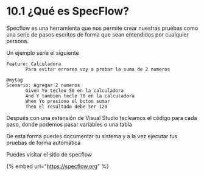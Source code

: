 # 10.1 ¿Qué es SpecFlow?

Specflow es una herramienta que nos permite crear nuestras pruebas como una serie de pasos escritos de forma que sean entendidos por cualquier persona.

Un ejemplo sería el siguiente

```text
Feature: Calculadora
       Para evitar errores voy a probar la suma de 2 numeros

@mytag
Scenario: Agregar 2 numeros
       Given Yo tecleo 50 en la calculadora
       And Y también tecle 70 en la calculadora
       When Yo presiono el boton sumar
       Then El resultado debe ser 120
```

Después con una extensión de Visual Studio tecleamos el código para cada paso, donde podemos pasar variables o una tabla

De esta forma puedes documentar tu sistema y a la vez ejecutar tus pruebas de forma automática

Puedes visitar el sitio de specflow

{% embed url="https://specflow.org" %}



